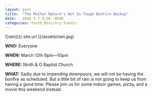```yaml
---
layout: post
title:  "The Mother Nature's Not So Tough Bonfire Backup"
date:   2016-3-7 9:20 -0500
categories: Youth_Ministry Events
---
```


![rain]({{ site.url }}/assets/rain.jpg)


**WHO:** Everyone

**WHEN:** March 12th 6pm—10pm

**WHERE:** Ninth & O Baptist Church

**WHAT:** Sadly due to impending downpours, we will not be having the bonfire as scheduled.  But a little bit of rain is not going to keep us from having a good time.  Please join us for some indoor games, pizza, and a movie this weekend instead.